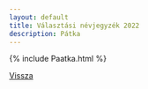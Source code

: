 ```yaml
---
layout: default
title: Választási névjegyzék 2022
description: Pátka
---
```


{% include Paatka.html %}

[Vissza](./)